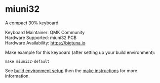 miuni32
=======

A compact 30% keyboard.

Keyboard Maintainer: QMK Community  
Hardware Supported: miuni32 PCB  
Hardware Availability: https://bigtuna.io

Make example for this keyboard (after setting up your build environment):

    make miuni32-default

See [build environment setup](https://docs.qmk.fm/#/getting_started_build_tools) then the [make instructions](https://docs.qmk.fm/#/getting_started_make_guide) for more information.
